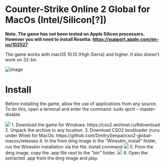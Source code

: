 # Counter-Strike Online 2 Global for MacOs (Intel/Silicon[?])

**Note. The game has not been tested on Apple Silicon processors. However you will need to install Rosetta: https://support.apple.com/en-us/102527**

The game works with macOS 10.13 (High Sierra) and higher. It also doesn’t work on 32-bit.

![image](https://github.com/DmitrySenpai/cso2-global-macos/assets/2939460/90f3bb53-645a-4fa4-8022-e3e63fdebf61)

# Install

Before installing the game, allow the use of applications from any source. To do this, open a terminal and enter the command: sudo spctl --master-disable

<img src="https://github.com/DmitrySenpai/cso2-global-macos/assets/2939460/4beb6384-e12f-4f8b-bafa-023bd8595923">
1. Download the game for Windows: https://cso2.wohlnet.ru/#download
2. Unpack the archive to any location.
3. Download CSO2 bootloader (runs under Wine) for MacOs: https://github.com/DmitrySenpai/cso2-global-macos/releases
4. In the from dmg image in the “Wineskin_install” folder, run the Wineskin installation via the file: install.command
<img src="https://github.com/DmitrySenpai/cso2-global-macos/assets/2939460/cb33a9b0-8ab0-4ec5-b6d6-59fb086e94d8">
5. From the dmg image, copy the .app file next to the "bin" folder.
<img src="https://github.com/DmitrySenpai/cso2-global-macos/assets/2939460/0bef6d6e-7b4c-4a40-85ce-25d2a21cb801">
6. Open the extracted .app from the dmg image and play.
